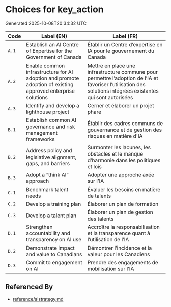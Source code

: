 # Choices for key_action

Generated 2025-10-08T20:34:32 UTC

| Code | Label (EN) | Label (FR) |
|------|------------|------------|
| `A.1` | Establish an AI Centre of Expertise for the Government of Canada | Établir un Centre d’expertise en IA pour le gouvernement du Canada |
| `A.2` | Enable common infrastructure for AI adoption and promote adoption of existing approved enterprise solutions | Mettre en place une infrastructure commune pour permettre l’adoption de l’IA et favoriser l’utilisation des solutions intégrées existantes qui sont autorisées |
| `A.3` | Identify and develop a lighthouse project | Cerner et élaborer un projet phare |
| `B.1` | Establish common AI governance and risk management frameworks | Établir des cadres communs de gouvernance et de gestion des risques en matière d'IA |
| `B.2` | Address policy and legislative alignment, gaps, and barriers | Surmonter les lacunes, les obstacles et le manque d’harmonie dans les politiques et lois |
| `B.3` | Adopt a “think AI” approach | Adopter une approche axée sur l’IA |
| `C.1` | Benchmark talent needs | Évaluer les besoins en matière de talents |
| `C.2` | Develop a training plan | Élaborer un plan de formation |
| `C.3` | Develop a talent plan | Élaborer un plan de gestion des talents |
| `D.1` | Strengthen accountability and transparency on AI use | Accroître la responsabilisation et la transparence quant à l’utilisation de l’IA |
| `D.2` | Demonstrate impact and value to Canadians | Démontrer l’incidence et la valeur pour les Canadiens |
| `D.3` | Commit to engagement on AI | Prendre des engagements de mobilisation sur l’IA |


## Referenced By

- [reference/aistrategy.md](../reference/aistrategy.md)
